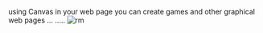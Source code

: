 using Canvas in your web page you can create games and other graphical web pages
...
.....
![rm](https://github.com/user-attachments/assets/ad041965-2c85-494d-984e-be9f3aa09ce4)
